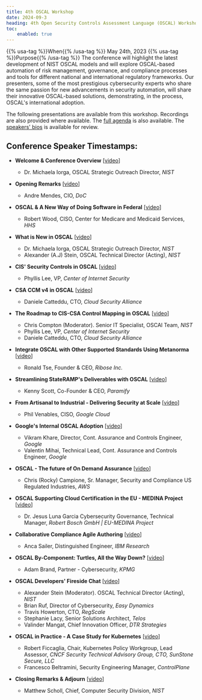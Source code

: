 ```yaml
---
title: 4th OSCAL Workshop
date: 2024-09-3
heading: 4th Open Security Controls Assessment Language (OSCAL) Workshop
toc:
    enabled: true
---
```


{{% usa-tag %}}When{{% /usa-tag %}} May 24th, 2023
{{% usa-tag %}}Purpose{{% /usa-tag %}} The conference will highlight the latest development of NIST OSCAL models and will explore OSCAL-based automation of risk management, governance, and compliance processes and tools for different national and international regulatory frameworks. Our presenters, some of the most prestigious cybersecurity experts who share the same passion for new advancements in security automation, will share their innovative OSCAL-based solutions, demonstrating, in the process, OSCAL's international adoption.  

The following presentations are available from this workshop. Recordings are also provided where available. The [full agenda](https://csrc.nist.gov/csrc/media/Events/2023/4th-annual-oscal-conference/documents/OSCAL_AGENDA.pdf) is also available. The [speakers' bios](https://csrc.nist.gov/csrc/media/Events/2023/4th-annual-oscal-conference/documents/2023_OSCAL-Speaker-Bios.pdf) is available for review.

## Conference Speaker Timestamps:

- **Welcome & Conference Overview**  \[[video](https://cdnapisec.kaltura.com/index.php/extwidget/preview/partner_id/684682/uiconf_id/31013851/entry_id/1_e861yoyu/embed/dynamic#t=25:39)\] 
  - Dr. Michaela Iorga, OSCAL Strategic Outreach Director, *NIST*


- **Opening Remarks** \[[video](https://cdnapisec.kaltura.com/index.php/extwidget/preview/partner_id/684682/uiconf_id/31013851/entry_id/1_e861yoyu/embed/dynamic#t=28:51)\]
  - Andre Mendes, CIO, *DoC*


- **OSCAL & A New Way of Doing Software in Federal** \[[video](https://cdnapisec.kaltura.com/index.php/extwidget/preview/partner_id/684682/uiconf_id/31013851/entry_id/1_e861yoyu/embed/dynamic#t=48:24)\]
  - Robert Wood, CISO, Center for Medicare and Medicaid Services, *HHS*


- **What is New in OSCAL** \[[video](https://cdnapisec.kaltura.com/index.php/extwidget/preview/partner_id/684682/uiconf_id/31013851/entry_id/1_e861yoyu/embed/dynamic#t=1:15:40)\]
  - Dr. Michaela Iorga, OSCAL Strategic Outreach Director, *NIST*
  - Alexander (A.J) Stein, OSCAL Technical Director (Acting), *NIST*


- **CIS' Security Controls in OSCAL** \[[video](https://cdnapisec.kaltura.com/index.php/extwidget/preview/partner_id/684682/uiconf_id/31013851/entry_id/1_e861yoyu/embed/dynamic#t=2:01:30)\]
  - Phyllis Lee, VP, *Center of Internet Security*


- **CSA CCM v4 in OSCAL** \[[video](https://cdnapisec.kaltura.com/index.php/extwidget/preview/partner_id/684682/uiconf_id/31013851/entry_id/1_e861yoyu/embed/dynamic#t=2:10:55)\]
  - Daniele Catteddu, CTO, *Cloud Security Alliance*


- **The Roadmap to CIS-CSA Control Mapping in OSCAL** \[[video](https://cdnapisec.kaltura.com/index.php/extwidget/preview/partner_id/684682/uiconf_id/31013851/entry_id/1_e861yoyu/embed/dynamic#t=2:27:51)\]
  - Chris Compton (Moderator). Senior IT Specialist, OSCAl Team, *NIST*
  - Phyllis Lee, VP, *Center of Internet Security*
  - Daniele Catteddu, CTO, *Cloud Security Alliance*


- **Integrate OSCAL with Other Supported Standards Using Metanorma** \[[video](https://cdnapisec.kaltura.com/index.php/extwidget/preview/partner_id/684682/uiconf_id/31013851/entry_id/1_e861yoyu/embed/dynamic#t=2:47:04)\]
  - Ronald Tse, Founder & CEO, *Ribose Inc.*


- **Streamlining StateRAMP's Deliverables with OSCAL** \[[video](https://cdnapisec.kaltura.com/index.php/extwidget/preview/partner_id/684682/uiconf_id/31013851/entry_id/1_e861yoyu/embed/dynamic#t=3:13:55)\]
  - Kenny Scott, Co-Founder & CEO, *Paramify*


- **From Artisanal to Industrial - Delivering Security at Scale** \[[video](https://cdnapisec.kaltura.com/index.php/extwidget/preview/partner_id/684682/uiconf_id/31013851/entry_id/1_e861yoyu/embed/dynamic#t=4:32:42)\]
  - Phil Venables, CISO, *Google Cloud*


- **Google's Internal OSCAL Adoption** \[[video](https://cdnapisec.kaltura.com/index.php/extwidget/preview/partner_id/684682/uiconf_id/31013851/entry_id/1_e861yoyu/embed/dynamic#t=5:03:42)\]
  - Vikram Khare, Director, Cont. Assurance and Controls Engineer, *Google*
  - Valentin Mihai, Technical Lead, Cont. Assurance and Controls Engineer, *Google*


- **OSCAL - The future of On Demand Assurance** \[[video](https://cdnapisec.kaltura.com/index.php/extwidget/preview/partner_id/684682/uiconf_id/31013851/entry_id/1_e861yoyu/embed/dynamic#t=5:29:26)\]
  - Chris (Rocky) Campione, Sr. Manager, Security and Compliance US Regulated Industries, *AWS*

- **OSCAL Supporting Cloud Certification in the EU - MEDINA Project** \[[video](https://cdnapisec.kaltura.com/index.php/extwidget/preview/partner_id/684682/uiconf_id/31013851/entry_id/1_e861yoyu/embed/dynamic#t=5:56:46)\]
  - Dr. Jesus Luna Garcia Cybersecurity Governance, Technical Manager, *Robert Bosch GmbH | EU-MEDINA Project*


- **Collaborative Compliance Agile Authoring** \[[video](https://cdnapisec.kaltura.com/index.php/extwidget/preview/partner_id/684682/uiconf_id/31013851/entry_id/1_e861yoyu/embed/dynamic#t=6:26:26)\]
  - Anca Sailer, Distinguished Engineer, *IBM Research*


- **OSCAL By-Component: Turtles, All the Way Down?** \[[video](https://cdnapisec.kaltura.com/index.php/extwidget/preview/partner_id/684682/uiconf_id/31013851/entry_id/1_e861yoyu/embed/dynamic#t=7:06:35)\]
  - Adam Brand, Partner - Cybersecurity, *KPMG*


- **OSCAL Developers' Fireside Chat** \[[video](https://cdnapisec.kaltura.com/index.php/extwidget/preview/partner_id/684682/uiconf_id/31013851/entry_id/1_e861yoyu/embed/dynamic#t=7:37:03)\]
  - Alexander Stein (Moderator). OSCAL Technical Director (Acting), *NIST*
  - Brian Ruf, Director of Cybersecurity, *Easy Dynamics*
  - Travis Howerton, CTO, *RegScale*
  - Stephanie Lacy, Senior Solutions Architect, *Telos*
  - Valinder Mangat, Chief Innovation Officer, *DTR Strategies*


- **OSCAL in Practice - A Case Study for Kubernetes** \[[video](https://cdnapisec.kaltura.com/index.php/extwidget/preview/partner_id/684682/uiconf_id/31013851/entry_id/1_e861yoyu/embed/dynamic#t=8:22:55)\]
  - Robert Ficcaglia, Chair, Kubernetes Policy Workgroup, Lead Assessor, *CNCF Security Technical Advisory Group, CTO, SunStone Secure, LLC*
  - Francesco Beltramini, Security Engineering Manager, *ControlPlane*


- **Closing Remarks & Adjourn** \[[video](https://cdnapisec.kaltura.com/index.php/extwidget/preview/partner_id/684682/uiconf_id/31013851/entry_id/1_e861yoyu/embed/dynamic#t=8:48:48)\]
  - Matthew Scholl, Chief, Computer Security Division, *NIST*
